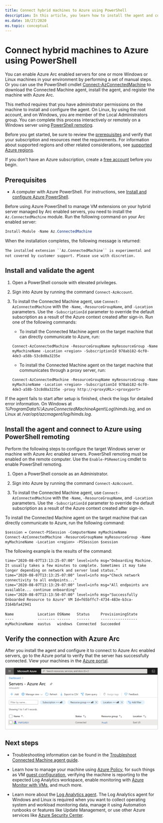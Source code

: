 ```yaml
---
title: Connect hybrid machines to Azure using PowerShell
description: In this article, you learn how to install the agent and connect a machine to Azure by using Azure Arc enabled servers using PowerShell.
ms.date: 10/27/2020
ms.topic: conceptual
---
```


# Connect hybrid machines to Azure using PowerShell

You can enable Azure Arc enabled servers for one or more Windows or Linux machines in your environment by performing a set of manual steps. Or you can use the PowerShell cmdlet [Connect-AzConnectedMachine](/powershell/module/az.connectedmachine/remove-azconnectedmachine) to download the Connected Machine agent, install the agent, and register the machine with Azure Arc.

This method requires that you have administrator permissions on the machine to install and configure the agent. On Linux, by using the root account, and on Windows, you are member of the Local Administrators group. You can complete this process interactively or remotely on a Windows server using [PowerShell remoting](/powershell/scripting/learn/ps101/08-powershell-remoting).

Before you get started, be sure to review the [prerequisites](agent-overview.md#prerequisites) and verify that your subscription and resources meet the requirements. For information about supported regions and other related considerations, see [supported Azure regions](overview.md#supported-regions).

If you don't have an Azure subscription, create a [free account](https://azure.microsoft.com/free/?WT.mc_id=A261C142F) before you begin.

## Prerequisites

- A computer with Azure PowerShell. For instructions, see [Install and configure Azure PowerShell](/powershell/azure/).

Before using Azure PowerShell to manage VM extensions on your hybrid server managed by Arc enabled servers, you need to install the `Az.ConnectedMachine` module. Run the following command on your Arc enabled server:

```powershell
Install-Module -Name Az.ConnectedMachine
```

When the installation completes, the following message is returned:

`The installed extension ``Az.ConnectedMachine`` is experimental and not covered by customer support. Please use with discretion.`

## Install and validate the agent

1. Open a PowerShell console with elevated privileges.

2. Sign into Azure by running the command `Connect-AzAccount`.

3. To install the Connected Machine agent, use `Connect-AzConnectedMachine` with the `-Name`, `-ResourceGroupName`, and `-Location` parameters. Use the `-SubscriptionId` parameter to override the default subscription as a result of the Azure context created after sign-in. Run one of the following commands:

    * To install the Connected Machine agent on the target machine that can directly communicate to Azure, run:

    ```azurepowershell
    Connect-AzConnectedMachine -ResourceGroupName myResourceGroup -Name myMachineName -Location <region> -SubscriptionId 978ab182-6cf0-4de3-a58b-53c8d0a3235e
    ```
    
    * To install the Connected Machine agent on the target machine that communicates through a proxy server, run:
    
    ```azurepowershell
    Connect-AzConnectedMachine -ResourceGroupName myResourceGroup -Name myMachineName -Location <region> -SubscriptionId 978ab182-6cf0-4de3-a58b-53c8d0a3235e -proxy http://<proxyURL>:<proxyport>
    ```

If the agent fails to start after setup is finished, check the logs for detailed error information. On Windows at *%ProgramData%\AzureConnectedMachineAgent\Log\himds.log*, and on Linux at */var/opt/azcmagent/log/himds.log*.

## Install the agent and connect to Azure using PowerShell remoting

Perform the following steps to configure the target Windows server or machine with Azure Arc enabled servers. PowerShell remoting must be enabled on the remote computer. Use the `Enable-PSRemoting` cmdlet to enable PowerShell remoting.

1. Open a PowerShell console as an Administrator.

2. Sign into Azure by running the command `Connect-AzAccount`.

3. To install the Connected Machine agent, use `Connect-AzConnectedMachine` with the `-Name`, `-ResourceGroupName`, and `-Location` parameters. Use the `-SubscriptionId` parameter to override the default subscription as a result of the Azure context created after sign-in.

To install the Connected Machine agent on the target machine that can directly communicate to Azure, run the following command:

```azurepowershell
$session = Connect-PSSession -ComputerName myMachineName
Connect-AzConnectedMachine -ResourceGroupName myResourceGroup -Name myMachineName -Location <region> -PSSession $session
```

The following example is the results of the command:

```azurepowershell
time="2020-08-07T13:13:25-07:00" level=info msg="Onboarding Machine. It usually takes a few minutes to complete. Sometimes it may take longer depending on network and server load status."
time="2020-08-07T13:13:25-07:00" level=info msg="Check network connectivity to all endpoints..."
time="2020-08-07T13:13:29-07:00" level=info msg="All endpoints are available... continue onboarding"
time="2020-08-07T13:13:50-07:00" level=info msg="Successfully Onboarded Resource to Azure" VM Id=f65bffc7-4734-483e-b3ca-3164bfa42941

Name           Location OSName   Status     ProvisioningState
----           -------- ------   ------     -----------------
myMachineName  eastus   windows  Connected  Succeeded
```

## Verify the connection with Azure Arc

After you install the agent and configure it to connect to Azure Arc enabled servers, go to the Azure portal to verify that the server has successfully connected. View your machines in the [Azure portal](https://portal.azure.com).

![A successful server connection](./media/onboard-portal/arc-for-servers-successful-onboard.png)

## Next steps

* Troubleshooting information can be found in the [Troubleshoot Connected Machine agent guide](troubleshoot-agent-onboard.md).

* Learn how to manage your machine using [Azure Policy](../../governance/policy/overview.md), for such things as VM [guest configuration](../../governance/policy/concepts/guest-configuration.md), verifying the machine is reporting to the expected Log Analytics workspace, enable monitoring with [Azure Monitor with VMs](../../azure-monitor/insights/vminsights-enable-policy.md), and much more.

* Learn more about the [Log Analytics agent](../../azure-monitor/platform/log-analytics-agent.md). The Log Analytics agent for Windows and Linux is required when you want to collect operating system and workload monitoring data, manage it using Automation runbooks or features like Update Management, or use other Azure services like [Azure Security Center](../../security-center/security-center-introduction.md).